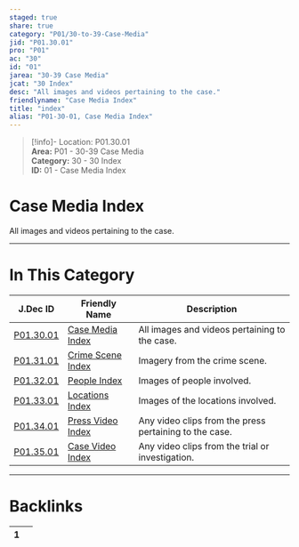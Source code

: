 ```yaml
---  
staged: true  
share: true  
category: "P01/30-to-39-Case-Media"  
jid: "P01.30.01"  
pro: "P01"  
ac: "30"  
id: "01"  
jarea: "30-39 Case Media"  
jcat: "30 Index"  
desc: "All images and videos pertaining to the case."  
friendlyname: "Case Media Index"  
title: "index"  
alias: "P01-30-01, Case Media Index"  
---  
```

>[!info]- Location: P01.30.01  
>**Area:** P01 - 30-39 Case Media  
>**Category:** 30 - 30 Index  
>**ID:** 01 - Case Media Index  
  
# Case Media Index  
  
All images and videos pertaining to the case.  
  
  
  
---  
# In This Category  
  
| J.Dec ID                                                                      | Friendly Name                                                                         | Description                                            |  
| ----------------------------------------------------------------------------- | ------------------------------------------------------------------------------------- | ------------------------------------------------------ |  
| [P01.30.01](index.md)                | [Case Media Index](index.md)                 | All images and videos pertaining to the case.          |  
| [P01.31.01](./31-Crime-Scene/index.md) | [Crime Scene Index](./31-Crime-Scene/index.md) | Imagery from the crime scene.                          |  
| [P01.32.01](./32-People/index.md)      | [People Index](./32-People/index.md)           | Images of people involved.                             |  
| [P01.33.01](./33-Locations/index.md)   | [Locations Index](./33-Locations/index.md)     | Images of the locations involved.                      |  
| [P01.34.01](./34-Press-Video/index.md) | [Press Video Index](./34-Press-Video/index.md) | Any video clips from the press pertaining to the case. |  
| [P01.35.01](./35-Case-Video/index.md)  | [Case Video Index](./35-Case-Video/index.md)   | Any video clips from the trial or investigation.       |  
  
  
---  
# Backlinks  
<div><table class="dataview table-view-table"><thead class="table-view-thead"><tr class="table-view-tr-header"><th class="table-view-th"><span></span><span class="dataview small-text">1</span></th><th class="table-view-th"><span></span></th></tr></thead><tbody class="table-view-tbody"></tbody></table></div>